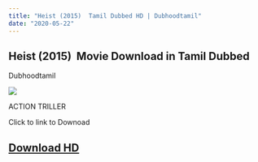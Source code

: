 ```yaml
---
title: "Heist (2015)  Tamil Dubbed HD | Dubhoodtamil"
date: "2020-05-22"
---
```


## Heist (2015)  Movie Download in Tamil Dubbed  
Dubhoodtamil

[![](https://1.bp.blogspot.com/-mmO6kUlaQu8/XqbSc21uDzI/AAAAAAAAA1g/XPccT5RofqcXWAOUHpT7tUpDzXO_Wz5iwCNcBGAsYHQ/s320/Heist_2015_Movie_Poster.jpg)](https://1.bp.blogspot.com/-mmO6kUlaQu8/XqbSc21uDzI/AAAAAAAAA1g/XPccT5RofqcXWAOUHpT7tUpDzXO_Wz5iwCNcBGAsYHQ/s1600/Heist_2015_Movie_Poster.jpg)

  

ACTION TRILLER

Click to link to Downoad

## [Download HD](https://oncehelp.com/hiest)
